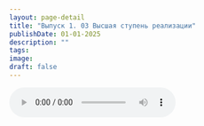 ```yaml
---
layout: page-detail
title: "Выпуск 1. 03 Высшая ступень реализации"
publishDate: 01-01-2025
description: ""
tags:
image:
draft: false
---
```


<audio title=" - Выпуск 1. 03 Высшая ступень реализации.mp3" src="https://filer-api.advayta.org/v1.0/public/files/72744" controls=""></audio>

  
